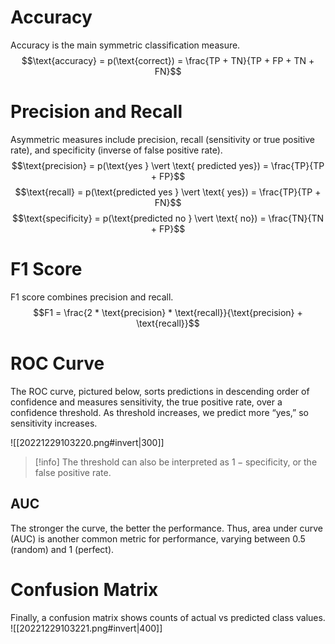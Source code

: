 # Accuracy
Accuracy is the main symmetric classification measure.
$$\text{accuracy} = p(\text{correct}) = \frac{TP + TN}{TP + FP + TN + FN}$$

# Precision and Recall
Asymmetric measures include precision, recall (sensitivity or true positive rate), and specificity (inverse of false positive rate).
$$\text{precision} = p(\text{yes } \vert \text{ predicted yes}) = \frac{TP}{TP + FP}$$
$$\text{recall} = p(\text{predicted yes } \vert \text{ yes}) = \frac{TP}{TP + FN}$$
$$\text{specificity} = p(\text{predicted no } \vert \text{ no}) = \frac{TN}{TN + FP}$$

# F1 Score
F1 score combines precision and recall.
$$F1 = \frac{2 * \text{precision} * \text{recall}}{\text{precision} + \text{recall}}$$

# ROC Curve
The ROC curve, pictured below, sorts predictions in descending order of confidence and measures sensitivity, the true positive rate, over a confidence threshold. As threshold increases, we predict more “yes,” so sensitivity increases.

![[20221229103220.png#invert|300]]

> [!info]
> The threshold can also be interpreted as $1 - \text{specificity}$, or the false positive rate.

## AUC
The stronger the curve, the better the performance. Thus, area under curve (AUC) is another common metric for performance, varying between $0.5$ (random) and $1$ (perfect).

# Confusion Matrix
Finally, a confusion matrix shows counts of actual vs predicted class values.
![[20221229103221.png#invert|400]]